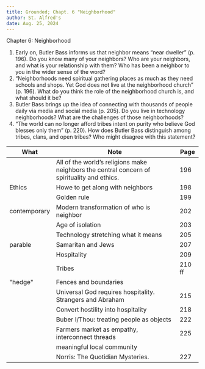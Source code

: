 ```yaml
---
title: Grounded; Chapt. 6 "Neighborhood"
author: St. Alfred's
date: Aug. 25, 2024
---
```


Chapter 6: Neighborhood

1. Early on, Butler Bass informs us that neighbor means “near dweller” (p. 196). Do you know many of your neighbors? Who are your neighbors, and what is your relationship with them? Who has been a neighbor to you in the wider sense of the word?
2. “Neighborhoods need spiritual gathering places as much as they need schools and shops. Yet God does not live at the neighborhood church” (p. 196). What do you think the role of the neighborhood church is, and what should it be?
3. Butler Bass brings up the idea of connecting with thousands of people daily via media and social media (p.  205). Do you live in technology neighborhoods? What are the challenges of those neighborhoods?
4. “The world can no longer afford tribes intent on purity who believe God blesses only them” (p. 220). How does Butler Bass distinguish among tribes, clans, and open tribes? Who might disagree with this statement? 


| What         | Note                                                                                        | Page   |
| ------       | ------------------------------------------------------------------------------------------- | ------ |
|              | All of the world’s religions make neighbors the central concern of spirituality and ethics. | 196    |
| Ethics       | Howe to get along with neighbors                                                            | 198    |
|              | Golden rule                                                                                 | 199    |
| contemporary | Modern transformation of who is neighbor                                                    | 202    |
|              | Age of isolation                                                                            | 203    |
|              | Technology stretching what it means                                                         | 205    |
| parable      | Samaritan and Jews                                                                          | 207    |
|              | Hospitality                                                                                 | 209    |
|              | Tribes                                                                                      | 210 ff |
| "hedge"      | Fences and boundaries                                                                       |        |
|              | Universal God requires hospitality. Strangers and Abraham                                   | 215    |
|              | Convert hostility into hospitality                                                          | 218    |
|              | Buber I/Thou: treating people as objects                                                    | 222    |
|              | Farmers market as empathy, interconnect threads                                             | 225    |
|              | meaningful local community                                                                  |        |
|              | Norris: The Quotidian Mysteries.                                                            | 227    |

